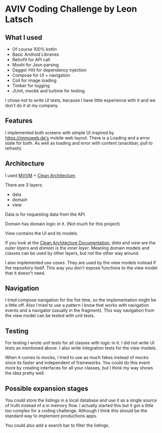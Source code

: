# AVIV Coding Challenge by Leon Latsch

## What I used
* Of course 100% kotlin
* Basic Android Libraries
* Retrofit for API call
* Moshi for Json parsing
* Dagger Hilt for dependency injection
* Compose for UI + navigation
* Coil for image loading
* Timber for logging
* JUnit, mockk and turbine for testing

I chose *not* to write UI tests, because I have little experience with it and we don't do it at my company.

## Features
I implemented both screens with simple UI inspired by https://immoweb.de's mobile web layout.
There is a Loading and a error state for both. As well as loading and error with content (snackbar, pull to refresh).

## Architecture
I used [MVVM](https://de.wikipedia.org/wiki/Model_View_ViewModel) + [Clean Architecture](https://blog.cleancoder.com/uncle-bob/2012/08/13/the-clean-architecture.html).

There are 3 layers:
- data
- domain
- view

Data is for requesting data from the API.

Domain has domain logic in it. (Not much for this project)

View contains the UI and its models.

If you look at the [Clean Architecture Documentation](https://blog.cleancoder.com/uncle-bob/2012/08/13/the-clean-architecture.html), *data* and *view* are the *outer layers* and *domain* is the *inner layer*.
Meaning domain models and classes can be used by other layers, but not the other way around.

I also implemented *use cases*. They are used by the view models instead if the repository itself. This way you don't expose functions to the view model that it doesn't need.

## Navigation
I tried compose navigation for the fist time, so the implementation might be a little off.
Also I tried to use a pattern I know that works with navigation events and a navigator (usually in the fragment).
This way navigation from the view model can be tested with unit tests.

## Testing
For testing I wrote unit tests for all classes with logic in it. I did *not* write UI tests as mentioned above.
I also write integration tests for the view models.

When it comes to mocks, I tried to use as much fakes instead of mocks since its faster and independent of frameworks.
You could do this event more by creating interfaces for all your classes, but I think my way shows the idea pretty well.

## Possible expansion stages
You could store the listings in a local database and use it as a single source of truth instead of a in memory flow.
I actually started this but it got a little too complex for a coding challenge.
Although I think this should be the standard way to implement productions apps.

You could also add a search bar to filter the listings.